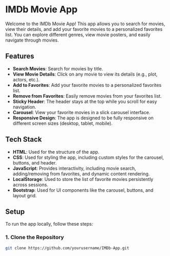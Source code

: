 # IMDb Movie App

Welcome to the IMDb Movie App! This app allows you to search for movies, view their details, and add your favorite movies to a personalized favorites list. You can explore different genres, view movie posters, and easily navigate through movies.

## Features

- **Search Movies**: Search for movies by title.
- **View Movie Details**: Click on any movie to view its details (e.g., plot, actors, etc.).
- **Add to Favorites**: Add your favorite movies to a personalized favorites list.
- **Remove from Favorites**: Easily remove movies from your favorites list.
- **Sticky Header**: The header stays at the top while you scroll for easy navigation.
- **Carousel**: View your favorite movies in a slick carousel interface.
- **Responsive Design**: The app is designed to be fully responsive on different screen sizes (desktop, tablet, mobile).

## Tech Stack

- **HTML**: Used for the structure of the app.
- **CSS**: Used for styling the app, including custom styles for the carousel, buttons, and header.
- **JavaScript**: Provides interactivity, including movie search, adding/removing from favorites, and dynamic content rendering.
- **LocalStorage**: Used to store the list of favorite movies persistently across sessions.
- **Bootstrap**: Used for UI components like the carousel, buttons, and layout grid.

## Setup

To run the app locally, follow these steps:

### 1. Clone the Repository
```bash
git clone https://github.com/yourusername/IMDb-App.git
